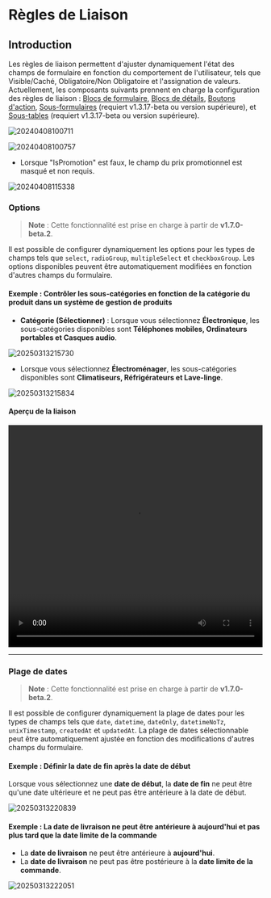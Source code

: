 # Règles de Liaison

## Introduction

Les règles de liaison permettent d'ajuster dynamiquement l'état des champs de formulaire en fonction du comportement de l'utilisateur, tels que Visible/Caché, Obligatoire/Non Obligatoire et l'assignation de valeurs. Actuellement, les composants suivants prennent en charge la configuration des règles de liaison : [Blocs de formulaire](https://docs.nocobase.com/handbook/ui/blocks/data-blocks/form#linkage-rules), [Blocs de détails](https://docs.nocobase.com/handbook/ui/blocks/data-blocks/details#linkage-rules), [Boutons d'action](https://docs.nocobase.com/handbook/ui/actions/action-settings/linkage-rule), [Sous-formulaires](https://docs.nocobase.com/handbook/ui/fields/specific/nester) (requiert v1.3.17-beta ou version supérieure), et [Sous-tables](https://docs.nocobase.com/handbook/ui/fields/specific/sub-table) (requiert v1.3.17-beta ou version supérieure).

![20240408100711](https://static-docs.nocobase.com/20240408100711.png)

![20240408100757](https://static-docs.nocobase.com/20240408100757.png)

- Lorsque "IsPromotion" est faux, le champ du prix promotionnel est masqué et non requis.

![20240408115338](https://static-docs.nocobase.com/20240408115338.png)

### **Options**

> **Note** : Cette fonctionnalité est prise en charge à partir de **v1.7.0-beta.2**.

Il est possible de configurer dynamiquement les options pour les types de champs tels que `select`, `radioGroup`, `multipleSelect` et `checkboxGroup`. Les options disponibles peuvent être automatiquement modifiées en fonction d'autres champs du formulaire.

#### **Exemple : Contrôler les sous-catégories en fonction de la catégorie du produit dans un système de gestion de produits**

- **Catégorie (Sélectionner)** : Lorsque vous sélectionnez **Électronique**, les sous-catégories disponibles sont **Téléphones mobiles, Ordinateurs portables et Casques audio**.

![20250313215730](https://static-docs.nocobase.com/20250313215730.png)

- Lorsque vous sélectionnez **Électroménager**, les sous-catégories disponibles sont **Climatiseurs, Réfrigérateurs et Lave-linge**.

![20250313215834](https://static-docs.nocobase.com/20250313215834.png)

#### **Aperçu de la liaison**

<video width="100%" height="440" controls>
  <source src="https://static-docs.nocobase.com/20250313215944.mp4" type="video/mp4">
</video>

---

### **Plage de dates**

> **Note** : Cette fonctionnalité est prise en charge à partir de **v1.7.0-beta.2**.

Il est possible de configurer dynamiquement la plage de dates pour les types de champs tels que `date`, `datetime`, `dateOnly`, `datetimeNoTz`, `unixTimestamp`, `createdAt` et `updatedAt`. La plage de dates sélectionnable peut être automatiquement ajustée en fonction des modifications d'autres champs du formulaire.

#### **Exemple : Définir la date de fin après la date de début**

Lorsque vous sélectionnez une **date de début**, la **date de fin** ne peut être qu'une date ultérieure et ne peut pas être antérieure à la date de début.

![20250313220839](https://static-docs.nocobase.com/20250313220839.png)

#### **Exemple : La date de livraison ne peut être antérieure à aujourd'hui et pas plus tard que la date limite de la commande**

- La **date de livraison** ne peut être antérieure à **aujourd'hui**.
- La **date de livraison** ne peut pas être postérieure à la **date limite de la commande**.

![20250313222051](https://static-docs.nocobase.com/20250313222051.png)